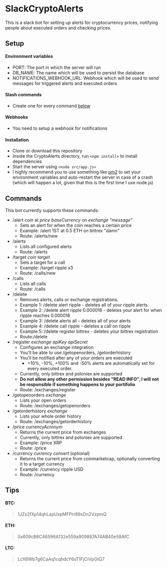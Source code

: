 # SlackCryptoAlerts

This is a slack bot for setting up alerts for cryptocurrency prices, notifying people about executed orders and checking prices.

## Setup
#### Environment variables
* PORT: The port in which the server will run
* DB_NAME: The name which will be used to persist the database
* NOTIFICATIONS_WEBHOOK_URL: Webhook which will be used to send messages for triggered alerts and executed orders

#### Slash commands
* Create one for every command [below](#commands)

#### Webhooks
* You need to setup a webhook for notifications

#### Installation
* Clone or download this repository
* Inside the CryptoAlerts directory, run `<npm install>` to install dependencies
* Start the server using `<node src/app.js>`
* I highly recommend you to use something like [pm2](https://github.com/Unitech/pm2) to set your environment variables and auto-restart the server in case of a crash (which will happen a lot, given that this is the first time I use node.js)

## Commands
This bot currently supports these commands:
* /alert *coin* at *price* *baseCurrency* on *exchange* *"message"*
  * Sets an alert for when the coin reaches a certain price
  * Example: /alert 1ST at 0.5 ETH on bittrex "damn"
  * Route: /alerts/new
* /alerts
  * Lists all configured alerts
  * Route: /alerts
* /target *coin* *target*
  * Sets a target for a call
  * Example: /target ripple x3
  * Route: /calls/new
* /calls
  * Lists all calls
  * Route: /calls
* /delete
  * Removes alerts, calls or exchange registrations.
  * Example 1: /delete alert ripple - deletes all of your ripple alerts
  * Example 2: /delete alert ripple 0.000018 - deletes your alert for when ripple reaches 0.000018
  * Example 3: /delete alerts all - deletes all of your alerts
  * Example 4: /delete call ripple - deletes a call on ripple
  * Example 5: /delete register bittrex - deletes your bittrex registration
  * Route:/delete
* /register *exchange* *apiKey* *apiSecret*
  * Configures an exchange integration
  * You'll be able to use /getopenorders, /getorderhistory
  * You'll be notified after any of your orders are executed
    * +10%, -10%, +100% and -50% alerts are automatically set for every executed order.
  * Currently, only bittrex and poloniex are supported
  * **Do not allow any other permission besides "READ INFO", I will not be responsible if something happens to your portifolio**
  * Route: /exchanges/register
* /getopenorders *exchange*
  * Lists your open orders
  * Route: /exchanges/getopenorders
* /getorderhistory *exchange*
  * Lists your whole order history
  * Route: /exchanges/getorderhistory
* /price *currencyAcronym*
  * Returns the current price from exchanges
  * Currently, only bittrex and poloniex are supported
  * Example: /price XRP
  * Route: /price
* /currency *currency* *convert* (optional)
  * Returns the current price from coinmarketcap, optionally converting it to a target currency
  * Example: /currency ripple USD
  * Route: /currency

## Tips
  
#### BTC:
> 1JZs2fXp14qhLapUxpMFPrr89xDn2VzpmQ

#### ETH:
> 0x609cB6C46596A132e559a909887A74AB40e58AfC

#### LTC:
> LcX6Wb7g6CaAq1cqhdcY6sT1FjCiVpGtQ7
